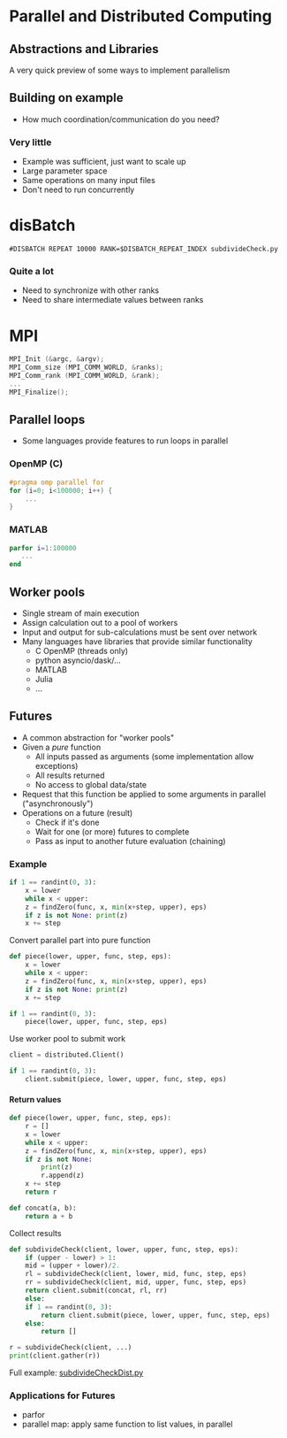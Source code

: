 # Parallel and Distributed Computing

## Abstractions and Libraries

A very quick preview of some ways to implement parallelism



## Building on example

* How much coordination/communication do you need?

### Very little

* Example was sufficient, just want to scale up
* Large parameter space
* Same operations on many input files
* Don't need to run concurrently

# disBatch

```
#DISBATCH REPEAT 10000 RANK=$DISBATCH_REPEAT_INDEX subdivideCheck.py
```


### Quite a lot

* Need to synchronize with other ranks
* Need to share intermediate values between ranks

# MPI

```C
MPI_Init (&argc, &argv);
MPI_Comm_size (MPI_COMM_WORLD, &ranks);
MPI_Comm_rank (MPI_COMM_WORLD, &rank);
...
MPI_Finalize();
```


## Parallel loops

* Some languages provide features to run loops in parallel

### OpenMP (C)

```C
#pragma omp parallel for
for (i=0; i<100000; i++) {
    ...
}
```

### MATLAB

```matlab
parfor i=1:100000
   ...
end
```



## Worker pools

* Single stream of main execution
* Assign calculation out to a pool of workers
* Input and output for sub-calculations must be sent over network
* Many languages have libraries that provide similar functionality
   * C OpenMP (threads only)
   * python asyncio/dask/...
   * MATLAB
   * Julia
   * ...


## Futures

* A common abstraction for "worker pools"
* Given a *pure* function
   * All inputs passed as arguments (some implementation allow exceptions)
   * All results returned
   * No access to global data/state
* Request that this function be applied to some arguments in parallel ("asynchronously")
* Operations on a future (result)
   * Check if it's done
   * Wait for one (or more) futures to complete
   * Pass as input to another future evaluation (chaining)


### Example

```python
if 1 == randint(0, 3):
    x = lower
    while x < upper:
	z = findZero(func, x, min(x+step, upper), eps)
	if z is not None: print(z)
	x += step
```

Convert parallel part into pure function

```python
def piece(lower, upper, func, step, eps):
    x = lower
    while x < upper:
	z = findZero(func, x, min(x+step, upper), eps)
	if z is not None: print(z)
	x += step

if 1 == randint(0, 3):
    piece(lower, upper, func, step, eps)
```

Use worker pool to submit work

```python
client = distributed.Client()

if 1 == randint(0, 3):
    client.submit(piece, lower, upper, func, step, eps)
```


#### Return values

```python
def piece(lower, upper, func, step, eps):
    r = []
    x = lower
    while x < upper:
	z = findZero(func, x, min(x+step, upper), eps)
	if z is not None:
	    print(z)
	    r.append(z)
	x += step
    return r

def concat(a, b):
    return a + b
```

Collect results

```python
def subdivideCheck(client, lower, upper, func, step, eps):
    if (upper - lower) > 1:
	mid = (upper + lower)/2.
	rl = subdivideCheck(client, lower, mid, func, step, eps)
	rr = subdivideCheck(client, mid, upper, func, step, eps)
	return client.submit(concat, rl, rr)
    else:
	if 1 == randint(0, 3):
	    return client.submit(piece, lower, upper, func, step, eps)
	else:
	    return []

r = subdivideCheck(client, ...)
print(client.gather(r))
```

Full example: [subdivideCheckDist.py](subdivideCheckDist.py)


### Applications for Futures

* parfor
* parallel map: apply same function to list values, in parallel

